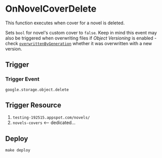 # OnNovelCoverDelete

This function executes when cover for a novel is deleted.

Sets `bool` for novel's custom cover to `false`. Keep in mind this event may also be triggered when overwriting files if *Object Versioning* is enabled - check [`overwrittenByGeneration`](https://cloud.google.com/storage/docs/pubsub-notifications#attributes) whether it was overwritten with a new version.

## Trigger

### Trigger Event

`google.storage.object.delete`

## Trigger Resource

1. `testing-192515.appspot.com/novels/`
2. `novels-covers` <-- dedicated...

## Deploy

```console
make deploy
```

